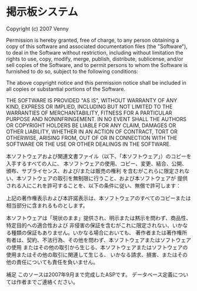 # 掲示板システム

Copyright (c) 2007 Venny

Permission is hereby granted, free of charge, to any person obtaining a copy
of this software and associated documentation files (the "Software"), to deal
in the Software without restriction, including without limitation the rights
to use, copy, modify, merge, publish, distribute, sublicense, and/or sell
copies of the Software, and to permit persons to whom the Software is
furnished to do so, subject to the following conditions:

The above copyright notice and this permission notice shall be included in all
copies or substantial portions of the Software.

THE SOFTWARE IS PROVIDED "AS IS", WITHOUT WARRANTY OF ANY KIND, EXPRESS OR
IMPLIED, INCLUDING BUT NOT LIMITED TO THE WARRANTIES OF MERCHANTABILITY,
FITNESS FOR A PARTICULAR PURPOSE AND NONINFRINGEMENT. IN NO EVENT SHALL THE
AUTHORS OR COPYRIGHT HOLDERS BE LIABLE FOR ANY CLAIM, DAMAGES OR OTHER
LIABILITY, WHETHER IN AN ACTION OF CONTRACT, TORT OR OTHERWISE, ARISING FROM,
OUT OF OR IN CONNECTION WITH THE SOFTWARE OR THE USE OR OTHER DEALINGS IN THE
SOFTWARE.


本ソフトウェアおよび関連文書ファイル（以下、「本ソフトウェア」）のコピーを入手するすべての人に、
本ソフトウェアの使用、コピー、変更、結合、公開、頒布、サブライセンス、および/または販売の権利
を含むがこれらに限定されない、本ソフトウェアの取引を無制限に行うこと、および本ソフトウェアが
提供される人にこれを許可することを、以下の条件に従い、無償で許可します：

上記の著作権表示および本許諾表示は、本ソフトウェアのすべてのコピーまたは相当部分に含まれるものとします。

本ソフトウェアは「現状のまま」提供され、明示または黙示を問わず、商品性、特定目的への適合性および
非侵害の保証を含むがこれに限定されない、いかなる種類の保証もありません。いかなる場合においても、
著作者または著作権所有者は、契約、不法行為、その他を問わず、本ソフトウェアまたはソフトウェアの使用
またはその他の取引から生じる、本ソフトウェアまたはソフトウェアの使用またはその他の取引に関連して生じる、
いかなる請求、損害、またはその他の責任についても責任を負いません。

補足
このソースは2007年9月まで完成したASPです。
データベース定義については作者までご連絡ください。
